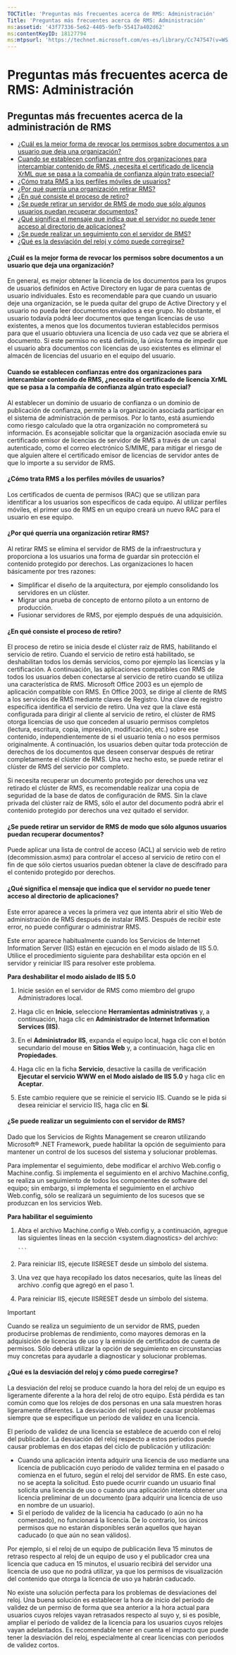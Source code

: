 ```yaml
---
TOCTitle: 'Preguntas más frecuentes acerca de RMS: Administración'
Title: 'Preguntas más frecuentes acerca de RMS: Administración'
ms:assetid: '43f77336-5e62-4405-9efb-55417a402d62'
ms:contentKeyID: 18127794
ms:mtpsurl: 'https://technet.microsoft.com/es-es/library/Cc747547(v=WS.10)'
---
```


Preguntas más frecuentes acerca de RMS: Administración
======================================================

Preguntas más frecuentes acerca de la administración de RMS
-----------------------------------------------------------

-   [¿Cuál es la mejor forma de revocar los permisos sobre documentos a un usuario que deja una organización?](#bkmk_1)
-   [Cuando se establecen confianzas entre dos organizaciones para intercambiar contenido de RMS, ¿necesita el certificado de licencia XrML que se pasa a la compañía de confianza algún trato especial?](#bkmk_2)
-   [¿Cómo trata RMS a los perfiles móviles de usuarios?](#bkmk_3)
-   [¿Por qué querría una organización retirar RMS?](#bkmk_4)
-   [¿En qué consiste el proceso de retiro?](#bkmk_5)
-   [¿Se puede retirar un servidor de RMS de modo que sólo algunos usuarios puedan recuperar documentos?](#bkmk_6)
-   [¿Qué significa el mensaje que indica que el servidor no puede tener acceso al directorio de aplicaciones?](#bkmk_7)
-   [¿Se puede realizar un seguimiento con el servidor de RMS?](#bkmk_8)
-   [¿Qué es la desviación del reloj y cómo puede corregirse?](#bkmk_9)

#### ¿Cuál es la mejor forma de revocar los permisos sobre documentos a un usuario que deja una organización?

En general, es mejor obtener la licencia de los documentos para los grupos de usuarios definidos en Active Directory en lugar de para cuentas de usuario individuales. Esto es recomendable para que cuando un usuario deje una organización, se le pueda quitar del grupo de Active Directory y el usuario no pueda leer documentos enviados a ese grupo. No obstante, el usuario todavía podrá leer documentos que tengan licencias de uso existentes, a menos que los documentos tuvieran establecidos permisos para que el usuario obtuviera una licencia de uso cada vez que se abriera el documento. Si este permiso no está definido, la única forma de impedir que el usuario abra documentos con licencias de uso existentes es eliminar el almacén de licencias del usuario en el equipo del usuario.

#### Cuando se establecen confianzas entre dos organizaciones para intercambiar contenido de RMS, ¿necesita el certificado de licencia XrML que se pasa a la compañía de confianza algún trato especial?

Al establecer un dominio de usuario de confianza o un dominio de publicación de confianza, permite a la organización asociada participar en el sistema de administración de permisos. Por lo tanto, está asumiendo como riesgo calculado que la otra organización no comprometerá su información. Es aconsejable solicitar que la organización asociada envíe su certificado emisor de licencias de servidor de RMS a través de un canal autenticado, como el correo electrónico S/MIME, para mitigar el riesgo de que alguien altere el certificado emisor de licencias de servidor antes de que lo importe a su servidor de RMS.

#### ¿Cómo trata RMS a los perfiles móviles de usuarios?

Los certificados de cuenta de permisos (RAC) que se utilizan para identificar a los usuarios son específicos de cada equipo. Al utilizar perfiles móviles, el primer uso de RMS en un equipo creará un nuevo RAC para el usuario en ese equipo.

#### ¿Por qué querría una organización retirar RMS?

Al retirar RMS se elimina el servidor de RMS de la infraestructura y proporciona a los usuarios una forma de guardar sin protección el contenido protegido por derechos. Las organizaciones lo hacen básicamente por tres razones:

-   Simplificar el diseño de la arquitectura, por ejemplo consolidando los servidores en un clúster.
-   Migrar una prueba de concepto de entorno piloto a un entorno de producción.
-   Fusionar servidores de RMS, por ejemplo después de una adquisición.

#### ¿En qué consiste el proceso de retiro?

El proceso de retiro se inicia desde el clúster raíz de RMS, habilitando el servicio de retiro. Cuando el servicio de retiro está habilitado, se deshabilitan todos los demás servicios, como por ejemplo las licencias y la certificación. A continuación, las aplicaciones compatibles con RMS de todos los usuarios deben conectarse al servicio de retiro cuando se utiliza una característica de RMS. Microsoft Office 2003 es un ejemplo de aplicación compatible con RMS. En Office 2003, se dirige al cliente de RMS a los servicios de RMS mediante claves de Registro. Una clave de registro específica identifica el servicio de retiro. Una vez que la clave está configurada para dirigir al cliente al servicio de retiro, el clúster de RMS otorga licencias de uso que conceden al usuario permisos completos (lectura, escritura, copia, impresión, modificación, etc.) sobre ese contenido, independientemente de si el usuario tenía o no esos permisos originalmente. A continuación, los usuarios deben quitar toda protección de derechos de los documentos que deseen conservar después de retirar completamente el clúster de RMS. Una vez hecho esto, se puede retirar el clúster de RMS del servicio por completo.

Si necesita recuperar un documento protegido por derechos una vez retirado el clúster de RMS, es recomendable realizar una copia de seguridad de la base de datos de configuración de RMS. Sin la clave privada del clúster raíz de RMS, sólo el autor del documento podrá abrir el contenido protegido por derechos una vez quitado el servidor.

#### ¿Se puede retirar un servidor de RMS de modo que sólo algunos usuarios puedan recuperar documentos?

Puede aplicar una lista de control de acceso (ACL) al servicio web de retiro (decommission.asmx) para controlar el acceso al servicio de retiro con el fin de que sólo ciertos usuarios puedan obtener la clave de descifrado para el contenido protegido por derechos.

#### ¿Qué significa el mensaje que indica que el servidor no puede tener acceso al directorio de aplicaciones?

Este error aparece a veces la primera vez que intenta abrir el sitio Web de administración de RMS después de instalar RMS. Después de recibir este error, no puede configurar o administrar RMS.

Este error aparece habitualmente cuando los Servicios de Internet Information Server (IIS) están en ejecución en el modo aislado de IIS 5.0. Utilice el procedimiento siguiente para deshabilitar esta opción en el servidor y reiniciar IIS para resolver este problema.

**Para deshabilitar el modo aislado de IIS 5.0**
1.  Inicie sesión en el servidor de RMS como miembro del grupo Administradores local.

2.  Haga clic en **Inicio**, seleccione **Herramientas administrativas** y, a continuación, haga clic en **Administrador de Internet Information Services (IIS)**.

3.  En el **Administrador IIS**, expanda el equipo local, haga clic con el botón secundario del mouse en **Sitios Web** y, a continuación, haga clic en **Propiedades**.

4.  Haga clic en la ficha **Servicio**, desactive la casilla de verificación **Ejecutar el servicio WWW en el Modo aislado de IIS 5.0** y haga clic en **Aceptar**.

5.  Este cambio requiere que se reinicie el servicio IIS. Cuando se le pida si desea reiniciar el servicio IIS, haga clic en **Sí**.

#### ¿Se puede realizar un seguimiento con el servidor de RMS?

Dado que los Servicios de Rights Management se crearon utilizando Microsoft® .NET Framework, puede habilitar la opción de seguimiento para mantener un control de los sucesos del sistema y solucionar problemas.

Para implementar el seguimiento, debe modificar el archivo Web.config o Machine.config. Si implementa el seguimiento en el archivo Machine.config, se realiza un seguimiento de todos los componentes de software del equipo; sin embargo, si implementa el seguimiento en el archivo Web.config, sólo se realizará un seguimiento de los sucesos que se produzcan en los servicios Web.

**Para habilitar el seguimiento**
1.  Abra el archivo Machine.config o Web.config y, a continuación, agregue las siguientes líneas en la sección &lt;system.diagnostics&gt; del archivo:

    
        ```
2.  Para reiniciar IIS, ejecute IISRESET desde un símbolo del sistema.

3.  Una vez que haya recopilado los datos necesarios, quite las líneas del archivo .config que agregó en el paso 1.

4.  Para reiniciar IIS, ejecute IISRESET desde un símbolo del sistema.

> [!IMPORTANT]
> Cuando se realiza un seguimiento de un servidor de RMS, pueden producirse problemas de rendimiento, como mayores demoras en la adquisición de licencias de uso y la emisión de certificados de cuenta de permisos. Sólo deberá utilizar la opción de seguimiento en circunstancias muy concretas para ayudarle a diagnosticar y solucionar problemas. 

#### ¿Qué es la desviación del reloj y cómo puede corregirse?

La desviación del reloj se produce cuando la hora del reloj de un equipo es ligeramente diferente a la hora del reloj de otro equipo. Está pérdida es tan común como que los relojes de dos personas en una sala muestren horas ligeramente diferentes. La desviación del reloj puede causar problemas siempre que se especifique un período de validez en una licencia.

El período de validez de una licencia se establece de acuerdo con el reloj del publicador. La desviación del reloj respecto a estos períodos puede causar problemas en dos etapas del ciclo de publicación y utilización:

-   Cuando una aplicación intenta adquirir una licencia de uso mediante una licencia de publicación cuyo período de validez termina en el pasado o comienza en el futuro, según el reloj del servidor de RMS. En este caso, no se acepta la solicitud. Esto puede ocurrir cuando un usuario final solicita una licencia de uso o cuando una aplicación intenta obtener una licencia preliminar de un documento (para adquirir una licencia de uso en nombre de un usuario).
-   Si el período de validez de la licencia ha caducado (o aún no ha comenzado), no funcionará la licencia. De lo contrario, los únicos permisos que no estarán disponibles serán aquellos que hayan caducado (o que aún no sean válidos).

Por ejemplo, si el reloj de un equipo de publicación lleva 15 minutos de retraso respecto al reloj de un equipo de uso y el publicador crea una licencia que caduca en 15 minutos, el usuario recibirá del servidor una licencia de uso que no podrá utilizar, ya que los permisos de visualización del contenido que otorga la licencia de uso ya habrán caducado.

No existe una solución perfecta para los problemas de desviaciones del reloj. Una buena solución es establecer la hora de inicio del período de validez de un permiso de forma que sea anterior a la hora actual para usuarios cuyos relojes vayan retrasados respecto al suyo y, si es posible, ampliar el período de validez de la licencia para los usuarios cuyos relojes vayan adelantados. Es recomendable tener en cuenta el impacto que puede tener la desviación del reloj, especialmente al crear licencias con períodos de validez cortos.
